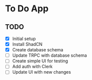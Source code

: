 # To Do App

## TODO

- [x] Initial setup
- [x] Install ShadCN
- [x] Create database schema
- [ ] Update TRPC with database schema
- [ ] Create simple UI for testing
- [ ] Add auth with Clerk
- [ ] Update UI with new changes
